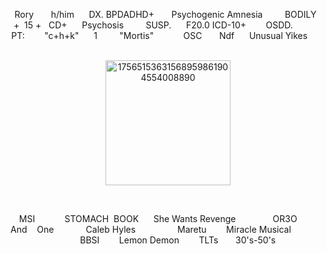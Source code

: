 <p align="center">‎   Rory ‎ ‎ ‎ ‎ ‎ ‎ h/him‎ ‎ ‎ ‎ ‎ ‎ ‎DX. BPDADHD‎+ ‎‎ ‎‎ ‎‎ ‎‎ ‎‎ ‎‎ ‎Psychogenic Amnesia ‎  ‎  ‎  ‎  ‎  ‎  ‎  ‎ ‎‎‎BODILY  ‎ ‎ ‎ ‎+ ‎ ‎15 ‎+‎   ‎  ‎‎ CD+    ‎   ‎  ‎ ‎  ‎‎ Psychosis‎ ‎ ‎ ‎  ‎  ‎  ‎  ‎ ‎‎ SUSP.  ‎ ‎ ‎ ‎ ‎ F20.0 ICD-10+ ‎ ‎  ‎  ‎  ‎  ‎ ‎ OSDD. ‎  ‎  ‎  ‎  ‎ ‎ ‎ ‎ ‎ ‎ ‎ ‎ PT: ‎‎ ‎‎ ‎‎ ‎‎ ‎‎ ‎‎ ‎‎ "‎‎c+h+k‎" ‎ ‎ ‎ ‎ ‎ 1 ‎‎ ‎‎ ‎‎ ‎‎ ‎‎ ‎‎ ‎‎ ‎‎‎ ‎"Mortis" ‎ ‎ ‎ ‎‎ ‎‎ ‎‎ ‎‎ ‎ ‎ ‎ ‎ OSC ‎ ‎ ‎ ‎ ‎ ‎ Ndf‎ ‎ ‎ ‎ ‎ ‎ Unusual Yikes‎ ‎ ‎ ‎ ‎ ‎ ‎ ‎ ‎ ‎ ‎ ‎
 
<p align="center"><img width="200" height="200" alt="17565153631568959861904554008890" src="https://github.com/user-attachments/assets/83e0a7bf-db74-4696-9bd2-6efdcaad200f" />












 ‎ ‎ ‎ ‎ ‎ ‎ ‎ ‎‎ ‎ 
 <p align="center">‎   MSI‎ ‎ ‎ ‎ ‎ ‎ ‎ ‎ ‎ ‎ ‎ ‎ STOMACH‎ ‎  BOOK‎ ‎ ‎ ‎ ‎ ‎ She Wants Revenge‎ ‎ ‎‎ ‎ ‎ ‎ ‎ ‎ ‎ ‎  ‎ ‎ ‎ ‎ ‎ OR3O‎‎ ‎‎ ‎ ‎ ‎ ‎ ‎  ‎‎ ‎  ‎ And‎ ‎ ‎ ‎  One‎ ‎ ‎ ‎ ‎‎ ‎ ‎ ‎ ‎ ‎  ‎ ‎ ‎ ‎Caleb Hyles‎ ‎ ‎ ‎ ‎ ‎ ‎ ‎ ‎ ‎ ‎ ‎ ‎ ‎ ‎ ‎ ‎ ‎Maretu‎ ‎ ‎ ‎ ‎ ‎ ‎ ‎ Miracle Musical‎ ‎ ‎ ‎ ‎ ‎ ‎ ‎  ‎ ‎ ‎ ‎ ‎ ‎ ‎ ‎ ‎ ‎ ‎ ‎ ‎ ‎ ‎ BBSI‎ ‎ ‎ ‎ ‎ ‎ ‎ ‎ Lemon Demon‎ ‎ ‎ ‎ ‎ ‎ ‎ ‎ TLTs  ‎ ‎ ‎ ‎ ‎ ‎  ‎30's-50's
